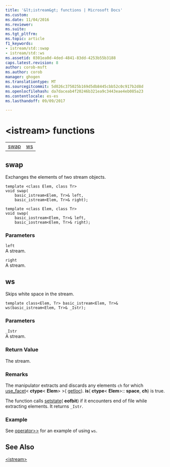 ```yaml
---
title: '&lt;istream&gt; functions | Microsoft Docs'
ms.custom: 
ms.date: 11/04/2016
ms.reviewer: 
ms.suite: 
ms.tgt_pltfrm: 
ms.topic: article
f1_keywords:
- istream/std::swap
- istream/std::ws
ms.assetid: 0301ea0d-4ded-4841-83dd-4253b55b3188
caps.latest.revision: 8
author: corob-msft
ms.author: corob
manager: ghogen
ms.translationtype: MT
ms.sourcegitcommit: 5d026c375025b169d5db8445cbb52c0c917b2d8d
ms.openlocfilehash: da7daceab4f20246b321ea9c3443eae4eb085a23
ms.contentlocale: es-es
ms.lasthandoff: 09/09/2017

---
```

# <a name="ltistreamgt-functions"></a>&lt;istream&gt; functions
|||  
|-|-|  
|[swap](#istream_swap)|[ws](#ws)|  
  
##  <a name="istream_swap"></a>  swap  
 Exchanges the elements of two stream objects.  
  
```  
template <class Elem, class Tr>  
void swap(
    basic_istream<Elem, Tr>& left,  
    basic_istream<Elem, Tr>& right);

template <class Elem, class Tr>  
void swap(
    basic_iostream<Elem, Tr>& left,  
    basic_iostream<Elem, Tr>& right);
```  
  
### <a name="parameters"></a>Parameters  
 `left`  
 A stream.  
  
 `right`  
 A stream.  
  
##  <a name="ws"></a>  ws  
 Skips white space in the stream.  
  
```  
template class<Elem, Tr> basic_istream<Elem, Tr>& ws(basic_istream<Elem, Tr>& _Istr);
```  
  
### <a name="parameters"></a>Parameters  
 `_Istr`  
 A stream.  
  
### <a name="return-value"></a>Return Value  
 The stream.  
  
### <a name="remarks"></a>Remarks  
 The manipulator extracts and discards any elements `ch` for which [use_facet](../standard-library/basic-filebuf-class.md#open)< **ctype**\< **Elem**> >( [getloc](../standard-library/ios-base-class.md#getloc)). **is**( **ctype**\< **Elem**>:: **space**, **ch**) is true.  
  
 The function calls [setstate](../standard-library/basic-ios-class.md#setstate)( **eofbit**) if it encounters end of file while extracting elements. It returns `_Istr`.  
  
### <a name="example"></a>Example  
  See [operator>>](../standard-library/istream-operators.md#op_gt_gt) for an example of using `ws`.  
  
## <a name="see-also"></a>See Also  
 [\<istream>](../standard-library/istream.md)


